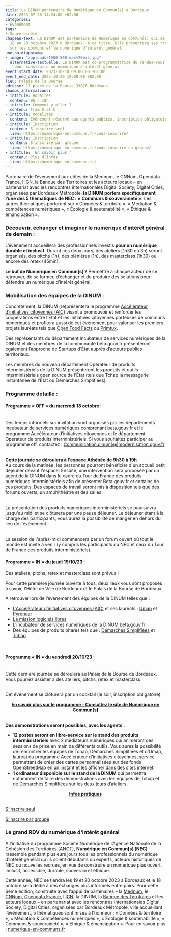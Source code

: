 ```yaml
---
title: La DINUM partenaire de Numérique en Commun[s] à Bordeaux
date: 2023-07-26 14:24:00 +02:00
categories:
- Évènement
tags:
- Souveraineté
chapeau-text: La DINUM est partenaire de Numérique en Commun[s] qui se tiendra du
  18 au 20 octobre 2023 à Bordeaux. A ce titre, elle présentera ses travaux portant
  sur les communs et le numérique d’intérêt général.
une-ou-diaporama:
- image: "/uploads/1500-500-max%20bis.jpg"
  alternative-textuelle: La DINUM est co-programmatrice du rendez-vous incontournable
    pour construire un numérique d'intérêt général
event_start_date: 2023-10-18 09:00:00 +02:00
event_end_date: 2023-10-20 19:00:00 +02:00
lieu: Palais de la Bourse
adresse: 17 place de la Bourse 33076 Bordeaux
champs_informations:
- intitule: Horaires
  contenu: 9h - 19h
- intitule: Comment y aller ?
  contenu: Tram D et C
- intitule: Modalités
  contenu: Evénement réservé aux agents publics, inscription obligatoire
- intitule: Inscription
  contenu: S’inscrire seul
  lien: https://numerique-en-communs.fr/vous-inscrire/
- intitule: Inscription
  contenu: S’inscrire par groupe
  lien: https://numerique-en-communs.fr/vous-inscrire-en-groupe/
- intitule: 'En savoir plus '
  contenu: Plus d’infos
  lien: https://numerique-en-communs.fr/
---
```


Partenaire de l’événement aux côtés de la Mednum, le CNNum, Opendata France, l’IGN, la Banque des Territoires et les acteurs locaux – en partenariat avec les rencontres internationales Digital Society, Digital Cities, organisées par Bordeaux Métropole, **la DINUM portera spécifiquement l’une des 5 thématiques de NEC : « Communs & souveraineté »**. Les autres thématiques porteront sur « Données & territoire », « Médiation & compétences numériques », « Écologie & soutenabilité », « Éthique & émancipation ».

### Découvrir, échanger et imaginer le numérique d’intérêt général de demain :

L’événement accueillera des professionnels investis **pour un numérique durable et inclusif**. Durant ces deux jours, des ateliers (1h30 ou 3h) seront organisés, des pitchs (1h), des plénières (1h), des masterclass (1h30) ou encore des retex (45min).

**Le but de Numérique en Commun[s] ?** Permettre à chaque acteur de se retrouver, de se former, d’échanger et de produire des solutions pour défendre un numérique d’intérêt général.

### Mobilisation des équipes de la DINUM : 

Concrètement, la DINUM (re)présentera le programme [Accélérateur d’initiatives citoyennes (AIC)](https://citoyens.transformation.gouv.fr/programme/) visant à promouvoir et renforcer les coopérations entre l’État et les initiatives citoyennes porteuses de communs numériques et profitera aussi de cet événement pour valoriser les premiers projets lauréats tels que [Open Food Facts](https://fr.openfoodfacts.org/) ou [Primtux](https://primtux.fr/). 

Des représentants du département Incubateur de services numériques de la DINUM et des membres de la communauté beta.gouv.fr présenteront également l’approche de Startups d’État auprès d’acteurs publics territoriaux. 

Les membres du nouveau département Opérateur de produits interministériels de la DINUM présenteront les produits et outils interministériels open source de l’État (tels que Tchap la messagerie instantanée de l’État ou Démarches Simplifiées). 

### Programme détaillé :

#### Programme « OFF » du mercredi 18 octobre :
<br>Des temps informels sur invitation sont organisés par les départements Incubateur de services numériques comprenant beta.gouv.fr et le programme Accélérateur d’initiatives citoyennes et le département Opérateur de produits interministériels. Si vous souhaitez participer au programme off, contactez : [Communication.dinum[@]modernisation.gouv.fr](mailto:communication.dinum@modernisation.gouv.fr)

<br>**Cette journée se déroulera à l'espace Athénée de 9h30 à 19h**
<br>Au cours de la matinée, les personnes pourront bénéficier d'un accueil petit déjeuner devant l'espace. Ensuite, une intervention sera proposée par un agent de la DINUM dans le cadre du Tour de France des produits numériques interministériels afin de présenter Beta.gouv.fr et certains de ces produits. Des espaces de travail seront mis à disposition tels que des forums ouverts, un amphithéâtre et des salles.

<br>La présentation des produits numériques interministériels se poursuivra jusqu'au midi et se clôturera par une pause déjeuner. Le déjeuner étant à la charge des participants, vous aurez la possibilité de manger en dehors du lieu de l'événement.
 
<br>La session de l'après-midi commencera par un forum ouvert où tout le monde est invité à venir (y compris les participants du NEC et ceux du Tour de France des produits interministériels).
<br>

#### Programme « IN » du jeudi 19/10/23 :
Des ateliers, pitchs, retex et masterclass sont prévus !

Pour cette première journée ouverte à tous, deux lieux vous sont proposés à savoir, l'Hôtel de Ville de Bordeaux et le Palais de la Bourse de Bordeaux.

À retrouver lors de l’événement des équipes de la DINUM telles que :
* [L’Accélérateur d’initiatives citoyennes (AIC)](https://citoyens.transformation.gouv.fr/) et ses lauréats : [Umap](https://umap.openstreetmap.fr/en/) et [Pyronear](https://pyronear.org/) 
* [La mission logiciels libres](https://code.gouv.fr/fr/)
* L’incubateur de services numériques de la DINUM [beta.gouv.fr](https://beta.gouv.fr/)
* Des équipes de produits phares tels que : [Démarches Simplifiées](https://www.demarches-simplifiees.fr/) et [Tchap](https://tchap.beta.gouv.fr/?mtm_campaign=TchapWebConnectLogo)
<br>

#### Programme « IN » du vendredi 20/10/23 :
<br>Cette dernière journée se déroulera au Palais de la Bourse de Bordeaux. Vous pourrez assister à des ateliers, pitchs, retex et masterclass !

<br>Cet événement se clôturera par un cocktail (le soir, inscription obligatoire).
<br>

<div align="center"><a href="https://numerique-en-communs.fr/la-programmation/" class="button"><b>En savoir plus sur le programme - Consultez le site de Numérique en Commun[s]</b></a></div>
<br>

**Des démonstrations seront possibles, avec les agents :**
* **12 postes seront en libre-service sur le stand des produits interministériels** avec 2 médiateurs numériques qui animeront des sessions de prise en main de différents outils. Vous aurez la possibilité de rencontrer les équipes de Tchap, Démarches Simplifiées et d’Umap, lauréat du programme Accélérateur d’initiatives citoyennes, service permettant de créer des cartes personnalisées sur des fonds OpenStreetMap en un instant et les afficher dans des sites internet.
* **1 ordinateur disponible sur le stand de la DINUM** qui permettra notamment de faire des démonstrations avec les équipes de Tchap et de Démarches Simplifiées sur les deux jours d’ateliers.

<div align="center"><a href="https://numerique-en-communs.fr/infos-pratiques/" class="button"><b>Infos pratiques</b></a></div>
<br>

<div class="lien-important" style="margin-bottom:10px"> <p><a href="https://numerique-en-communs.fr/vous-inscrire/">S’inscrire seul</a></p> </div>

<div class="lien-important" style="margin-bottom:10px"> <p><a href="https://numerique-en-communs.fr/vous-inscrire-en-groupe/">S’inscrire par groupe</a></p> </div>

### Le grand RDV du numérique d'intérêt général
A l’initiative du programme Société Numérique de l’Agence Nationale de la Cohésion des Territoires (ANCT), **Numérique en Commun[s] (NEC)** rassemble pendant plusieurs jours tous les professionnels du numérique d’intérêt général qu’ils soient débutants ou experts, acteurs historiques de NEC ou nouvelles recrues, en vue de construire un numérique plus ouvert, inclusif, accessible, durable, souverain et éthique. 

Cette année, NEC se tiendra les 19 et 20 octobre 2023 à Bordeaux et le 18 octobre sera dédié à des échanges plus informels entre pairs. Pour cette 6ème édition, construite avec l’appui de partenaires – la [Mednum](https://lamednum.coop/notre-cooperative/), le [CNNum](https://cnnumerique.fr/), [Opendata France](https://www.opendatafrance.net/), l’[IGN](https://www.ign.fr/), la DINUM, la [Banque des Territoires](https://www.banquedesterritoires.fr/) et les acteurs locaux – en partenariat avec les rencontres internationales Digital Society, Digital Cities, organisées par Bordeaux Métropole, ville accueillant l’événement, 5 thématiques sont mises à l’honneur : « Données & territoire », « Médiation & compétences numériques », « Écologie & soutenabilité », « Communs & souveraineté », « Éthique & émancipation ». Pour en savoir plus : [numerique-en-communs.fr](https://numerique-en-communs.fr/)